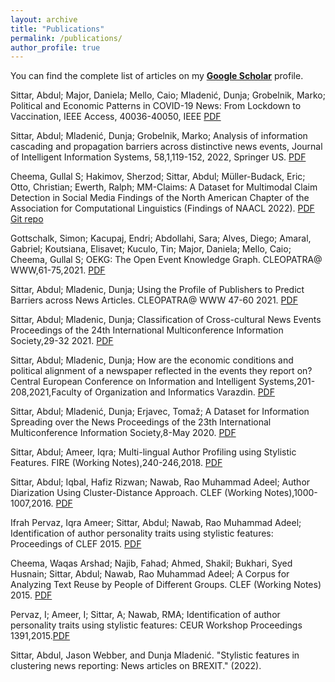 ```yaml
---
layout: archive
title: "Publications"
permalink: /publications/
author_profile: true
---
```


You can find the complete list of articles on my <a href="https://scholar.google.com/citations?user=7cm4SVgAAAAJ&hl=en"><b>Google Scholar</b></a> profile.

Sittar, Abdul; Major, Daniela; Mello, Caio; Mladenić, Dunja; Grobelnik, Marko; Political and Economic Patterns in COVID-19 News: From Lockdown to Vaccination, IEEE Access, 40036-40050, IEEE [PDF](https://ieeexplore.ieee.org/stamp/stamp.jsp?tp=&arnumber=9749092)

Sittar, Abdul; Mladenić, Dunja; Grobelnik, Marko; Analysis of information cascading and propagation barriers across distinctive news events, Journal of Intelligent Information Systems, 58,1,119-152, 2022, Springer US. [PDF](https://link.springer.com/article/10.1007/s10844-021-00654-9)

Cheema, Gullal S; Hakimov, Sherzod; Sittar, Abdul; Müller-Budack, Eric; Otto, Christian; Ewerth, Ralph; MM-Claims: A Dataset for Multimodal Claim Detection in Social Media Findings of the North American Chapter of the Association for Computational Linguistics (Findings of NAACL 2022). [PDF](https://arxiv.org/pdf/2205.01989.pdf) [Git repo](https://github.com/TIBHannover/MM_Claims)

Gottschalk, Simon; Kacupaj, Endri; Abdollahi, Sara; Alves, Diego; Amaral, Gabriel; Koutsiana, Elisavet; Kuculo, Tin; Major, Daniela; Mello, Caio; Cheema, Gullal S; 	OEKG: The Open Event Knowledge Graph.	CLEOPATRA@ WWW,61-75,2021.  [PDF](http://ceur-ws.org/Vol-2829/paper5.pdf)	

Sittar, Abdul; Mladenic, Dunja; 	Using the Profile of Publishers to Predict Barriers across News Articles.	CLEOPATRA@ WWW			47-60	2021.  [PDF](http://ceur-ws.org/Vol-2829/paper4.pdf)	

Sittar, Abdul; Mladenic, Dunja; 	Classification of Cross-cultural News Events	Proceedings of the 24th International Multiconference Information Society,29-32	2021. [PDF](https://ailab.ijs.si/dunja/SiKDD2021/Papers/Sittar+Mladenic.pdf)

Sittar, Abdul; Mladenic, Dunja; 	How are the economic conditions and political alignment of a newspaper reflected in the events they report on?	Central European Conference on Information and Intelligent Systems,201-208,2021,Faculty of Organization and Informatics Varazdin.  [PDF](https://www.proquest.com/docview/2604878234/fulltextPDF/456B60FA8EE645FCPQ/1?accountid=31309)

Sittar, Abdul; Mladenić, Dunja; Erjavec, Tomaž; 	A Dataset for Information Spreading over the News	Proceedings of the 23th International Multiconference Information Society,8-May	2020. [PDF](https://ailab.ijs.si/dunja/SiKDD2020/Papers/01%20-%20A-Dataset-for-Information-Spreading-over-the-News.pdf)

Sittar, Abdul; Ameer, Iqra; 	Multi-lingual Author Profiling using Stylistic Features.	FIRE (Working Notes),240-246,2018. [PDF](http://ceur-ws.org/Vol-2266/T4-5.pdf)	 
 
Sittar, Abdul; Iqbal, Hafiz Rizwan; Nawab, Rao Muhammad Adeel; 	Author Diarization Using Cluster-Distance Approach.	CLEF (Working Notes),1000-1007,2016. [PDF](http://ceur-ws.org/Vol-1609/16091000.pdf)

Ifrah Pervaz, Iqra Ameer; Sittar, Abdul; Nawab, Rao Muhammad Adeel; 	Identification of author personality traits using stylistic features: Proceedings of CLEF 2015. [PDF](https://pan.webis.de/downloads/publications/papers/pervaz_2015.pdf)

Cheema, Waqas Arshad; Najib, Fahad; Ahmed, Shakil; Bukhari, Syed Husnain; Sittar, Abdul; Nawab, Rao Muhammad Adeel;  A Corpus for Analyzing Text Reuse by People of Different Groups. CLEF (Working Notes) 2015. [PDF](http://ceur-ws.org/Vol-1391/95-CR.pdf)

Pervaz, I; Ameer, I; Sittar, A; Nawab, RMA; 	Identification of author personality traits using stylistic features: CEUR Workshop Proceedings	1391,2015.[PDF](http://ceur-ws.org/Vol-1391/64-CR.pdf)

Sittar, Abdul, Jason Webber, and Dunja Mladenić. "Stylistic features in clustering news reporting: News articles on BREXIT." (2022).